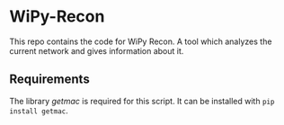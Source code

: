 # WiPy-Recon
This repo contains the code for WiPy Recon. A tool which analyzes  the current network and gives information about it.

## Requirements
The library *getmac* is required for this script. It can be installed with `pip install getmac`.